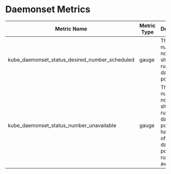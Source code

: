 # Daemonset Metrics

| Metric Name                                    | Metric Type | Description                                                                                                     | Status |
|------------------------------------------------|-------------|-----------------------------------------------------------------------------------------------------------------|--------|
| kube_daemonset_status_desired_number_scheduled | gauge       | The number of nodes that should be running the daemon pod.                                                      | STABLE |
| kube_daemonset_status_number_unavailable       | gauge       | The number of nodes that should be running the daemon pod and have none of the daemon pod running and available | STABLE |
